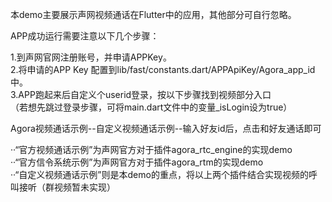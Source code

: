 本demo主要展示声网视频通话在Flutter中的应用，其他部分可自行忽略。

APP成功运行需要注意以下几个步骤：

1.到声网官网注册账号，并申请APPKey。<br>
2.将申请的APP Key 配置到lib/fast/constants.dart/APPApiKey/Agora_app_id中。<br>
3.APP跑起来后自定义个userid登录，按以下步骤找到视频部分入口<br>
  （若想先跳过登录步骤，可将main.dart文件中的变量_isLogin设为true）
  
  Agora视频通话示例--自定义视频通话示例--输入好友id后，点击和好友通话即可

  ··“官方视频通话示例”为声网官方对于插件agora_rtc_engine的实现demo<br>
  ··“官方信令系统示例”为声网官方对于插件agora_rtm的实现demo<br>
  ··“自定义视频通话示例”则是本demo的重点，将以上两个插件结合实现视频的呼叫接听（群视频暂未实现）
  
 
